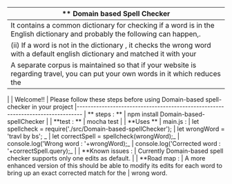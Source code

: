 | ** Domain based Spell Checker
| --------------------------------------------------------------------------------
| It contains a common dictionary for checking if a word is in the English dictionary and probably the following can happen,.    |    (i)  If a word is in the dictionary, the actual word is returned
|    (ii) If a word is not in the dictionary , it checks the wrong word with a default english dictionary and matched it with your | corpus which can be your own set of words and brings the most accurate match.
| A separate corpus is maintained so that if your website is regarding travel, you can put your own words in it which reduces the | time for replacing each wrong word as it does'nt have to loop through the entire english dictionary having umpteen of words. |Mostly the spell corrected is an exact word which the user meant.
|
| Welcome!!
| Please follow these steps before using Domain-based spell-checker in your project
|--------------------------------------------------------------------------------
| ** steps : **
| npm install Domain-based-spellChecker
|
| **test : **
|   mocha test
|
| **Uses  **
|  main.js :
| let spellcheck = require('./src/Domain-based-spellChecker');
| let wrongWord = 'travl by bs'; _
| let correctSpell = spellcheck(wrongWord);_
| console.log('Wrong word     : '+wrongWord);_
| console.log('Corrected word : '+correctSpell.query);_
|
| **Known issues :
|   Currently Domain-based spell checker supports only one edits as default.
|
| **Road map :
|   A more enhanced version of this should be able to modify its edits for each word to bring up an exact corrected match for the |   wrong word.

